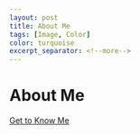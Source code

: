 ```yaml
---
layout: post
title: About Me
tags: [Image, Color]
color: turquoise
excerpt_separator: <!--more-->
---
```

# About Me
<a href="/pages/about.md"> Get to Know Me </a>


